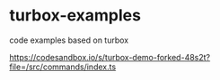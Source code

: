 # turbox-examples
code examples based on turbox

https://codesandbox.io/s/turbox-demo-forked-48s2t?file=/src/commands/index.ts
